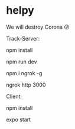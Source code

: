 # helpy
We will destroy Corona  😜




Track-Server:

npm install

npm run dev

npm i ngrok -g

ngrok http 3000




Client:

npm install

expo start

